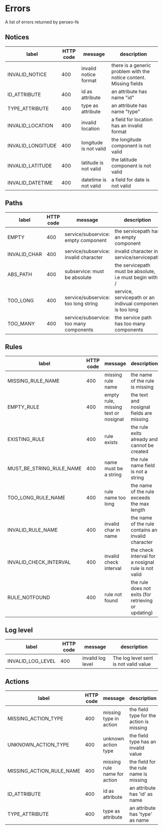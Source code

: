 # Errors

A list of errors returned by perseo-fe

## Notices

| label | HTTP code | message | description |
| ----- | --------- | ------- | ----------- |
| INVALID_NOTICE | 400 | invalid notice format | there is a generic problem with the notice content. Missing fields |
| ID_ATTRIBUTE | 400 | id as attribute | an attribute has name "id" |
| TYPE_ATTRIBUTE | 400 |type as attribute | an attribute has name "type" |
| INVALID_LOCATION | 400 | invalid location | a field for location has an invalid format |
| INVALID_LONGITUDE | 400 | longitude is not valid | the longitude component is not valid |
| INVALID_LATITUDE | 400 | latitude is not valid | the latitude component is not valid |
| INVALID_DATETIME | 400 | datetime is not valid | a field for date is not valid |

## Paths

| label | HTTP code | message | description |
| ----- | --------- | ------- | ----------- |
| EMPTY | 400 | service/subservice: empty component| the servicepath has an empty component |
| INVALID_CHAR | 400 | service/subservice: invalid character | invalid character in service/servicepath |
| ABS_PATH | 400 | subservice: must be absolute | the servicepath must be absolute, i.e must begin with /|
| TOO_LONG | 400 | service/subservice: too long string | service, servicepath or an indivual component is too long|
| TOO_MANY | 400 | service/subservice: too many components | the service path has too many components |


## Rules

| label | HTTP code | message | description |
| ----- | --------- | ------- | ----------- |
| MISSING_RULE_NAME | 400 | missing rule name | the name of the rule is missing |
| EMPTY_RULE | 400 | empty rule, missing text or nosignal | the text and nosignal fields are missing |
| EXISTING_RULE | 400 | rule exists | the rule exits already and cannot be created |
| MUST_BE_STRING_RULE_NAME | 400 | name must be a string | the rule name field is not a string |
| TOO_LONG_RULE_NAME | 400 | rule name too long | the name of the rule exceeds the max length |
| INVALID_RULE_NAME | 400 | invalid char in name | the name of the rule contains an invalid character |
| INVALID_CHECK_INTERVAL | 400 | invalid check interval | the check interval for a nosignal rule is not valid |
| RULE_NOTFOUND | 400 | rule not found | the rule does not exits (for retrieving or updating) |
    

## Log level

| label | HTTP code | message | description |
| ----- | --------- | ------- | ----------- |
| INVALID_LOG_LEVEL | 400 | invalid log level | The log level sent is not valid value|


## Actions

| label | HTTP code | message | description |
| ----- | --------- | ------- | ----------- |
| MISSING_ACTION_TYPE | 400 | missing type in action | the field type for the action is missing |
| UNKNOWN_ACTION_TYPE | 400 | unknown action type | the field type has an invalid value |
| MISSING_ACTION_RULE_NAME | 400 | missing rule name for action | the field for the rule name is missing |
| ID_ATTRIBUTE | 400 | id as attribute | an attribute has 'id' as name |
| TYPE_ATTRIBUTE | 400 | type as attribute | an attribute has 'type' as name |
   


